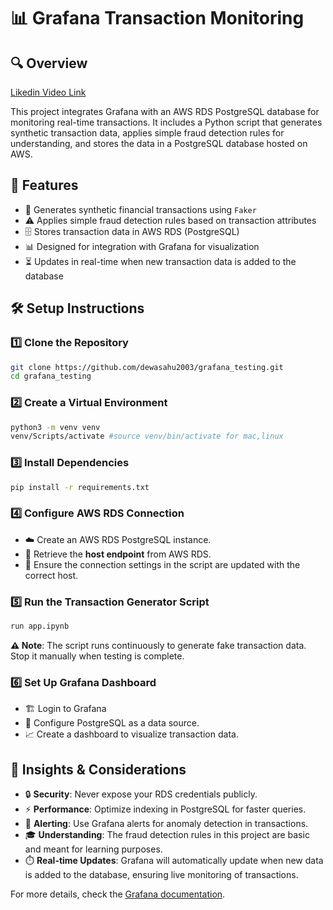# 📊 Grafana Transaction Monitoring

## 🔍 Overview
[Likedin Video Link](https://www.linkedin.com/posts/dewasahu_grafana-aws-postgresql-activity-7295869490007871488-y85D?utm_source=share&utm_medium=member_desktop) 

This project integrates Grafana with an AWS RDS PostgreSQL database for monitoring real-time transactions. It includes a Python script that generates synthetic transaction data, applies simple fraud detection rules for understanding, and stores the data in a PostgreSQL database hosted on AWS.

## 🚀 Features

- 🔄 Generates synthetic financial transactions using `Faker`
- ⚠️ Applies simple fraud detection rules based on transaction attributes
- 🗄️ Stores transaction data in AWS RDS (PostgreSQL)
- 📊 Designed for integration with Grafana for visualization
- ⏳ Updates in real-time when new transaction data is added to the database

## 🛠️ Setup Instructions

### 1️⃣ Clone the Repository

```bash
git clone https://github.com/dewasahu2003/grafana_testing.git
cd grafana_testing
```

### 2️⃣ Create a Virtual Environment

```bash
python3 -m venv venv
venv/Scripts/activate #source venv/bin/activate for mac,linux
```

### 3️⃣ Install Dependencies

```bash
pip install -r requirements.txt
```

### 4️⃣ Configure AWS RDS Connection

- ☁️ Create an AWS RDS PostgreSQL instance.
- 🔑 Retrieve the **host endpoint** from AWS RDS.
- 📝 Ensure the connection settings in the script are updated with the correct host.

### 5️⃣ Run the Transaction Generator Script

```bash
run app.ipynb
```

**⚠️ Note**: The script runs continuously to generate fake transaction data. Stop it manually when testing is complete.

### 6️⃣ Set Up Grafana Dashboard

- 🏗️ Login to Grafana
- 🔗 Configure PostgreSQL as a data source.
- 📈 Create a dashboard to visualize transaction data.

## 🔎 Insights & Considerations

- 🔒 **Security**: Never expose your RDS credentials publicly.
- ⚡ **Performance**: Optimize indexing in PostgreSQL for faster queries.
- 🔔 **Alerting**: Use Grafana alerts for anomaly detection in transactions.
- 🎓 **Understanding**: The fraud detection rules in this project are basic and meant for learning purposes.
- ⏱️ **Real-time Updates**: Grafana will automatically update when new data is added to the database, ensuring live monitoring of transactions.

For more details, check the [Grafana documentation](https://grafana.com/docs/).

